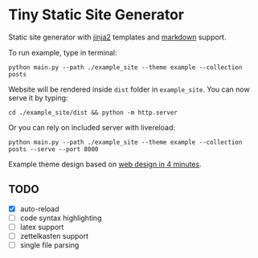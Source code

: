 Tiny Static Site Generator
=====

Static site generator with [jinja2](https://jinja.palletsprojects.com/en/2.11.x/) templates and [markdown](https://en.wikipedia.org/wiki/Markdown) support.

To run example, type in terminal:

```
python main.py --path ./example_site --theme example --collection posts
```

Website will be rendered inside `dist` folder in `example_site`. You can now serve it by typing:

```
cd ./example_site/dist && python -m http.server
```

Or you can rely on included server with livereload:

```
python main.py --path ./example_site --theme example --collection posts --serve --port 8000
```

Example theme design based on [web design in 4 minutes](https://jgthms.com/web-design-in-4-minutes/).

## TODO

- [x] auto-reload
- [ ] code syntax highlighting 
- [ ] latex support
- [ ] zettelkasten support
- [ ] single file parsing
